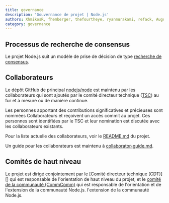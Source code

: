 ```yaml
---
title: governance
description: 'Gouvernance de projet | Node.js'
authors: XhmikosR, fhemberger, thefourtheye, ryanmurakami, refack, AugustinMauroy
category: governance
---
```


## Processus de recherche de consensus

Le projet Node.js suit un modèle de prise de décision de type [recherche de consensus][].

## Collaborateurs

Le dépôt GitHub de principal [nodejs/node][] est maintenu par les collaborateurs
qui sont ajoutés par le comité directeur technique ([TSC][]) au fur et à mesure ou
de manière continue.

Les personnes apportant des contributions significatives et précieuses sont nommées Collaborateurs
et reçoivent un accès commit au projet. Ces personnes sont identifiées par le
TSC et leur nomination est discutée avec les collaborateurs existants.

Pour la liste actuelle des collaborateurs, voir le [README.md][] du projet.

Un guide pour les collaborateurs est maintenu à [collaborator-guide.md][].

## Comités de haut niveau

Le projet est dirigé conjointement par le [Comité directeur technique (CDT)][]
qui est responsable de l'orientation de haut niveau du projet, et le
[comité de la communauté (CommComm)][] qui est responsable de l'orientation et de l'extension de la communauté Node.js.
l'extension de la communauté Node.js.

[comité de la communauté (CommComm)]: https://github.com/nodejs/community-committee/blob/main/Community-Committee-Charter.md
[recherche de consensus]: https://en.wikipedia.org/wiki/Consensus-seeking_decision-making
[README.md]: https://github.com/nodejs/node/blob/main/README.md#current-project-team-members
[TSC]: https://github.com/nodejs/TSC
[Comité directeur technique (TSC)]: https://github.com/nodejs/TSC/blob/main/TSC-Charter.md
[collaborator-guide.md]: https://github.com/nodejs/node/blob/main/doc/contributing/collaborator-guide.md
[nodejs/node]: https://github.com/nodejs/node
